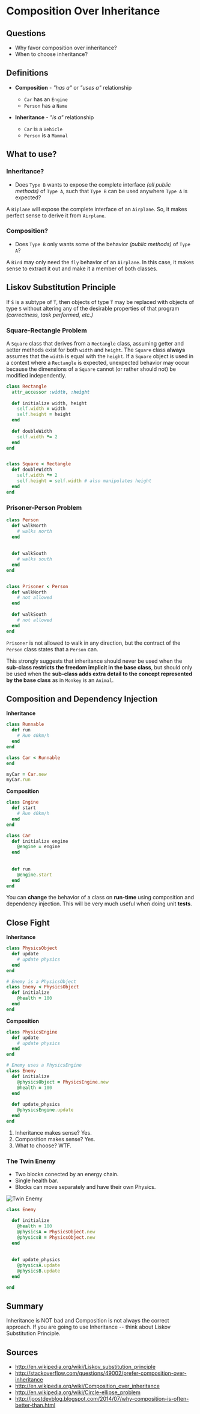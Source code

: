 # Composition Over Inheritance

## Questions

- Why favor composition over inheritance?
- When to choose inheritance?

## Definitions

- **Composition** - *"has a"* or *"uses a"* relationship
  - `Car` has an `Engine`
  - `Person` has a `Name`

- **Inheritance** - *"is a"* relationship
  - `Car` is a `Vehicle`
  - `Person` is a `Mammal`


## What to use?

### Inheritance?

- Does `Type B` wants to expose the complete interface *(all public methods)* of `Type A`, such that `Type B` can be used anywhere `Type A` is expected?

A `Biplane` will expose the complete interface of an `Airplane`. So, it makes perfect sense to derive it from `Airplane`.

### Composition?
- Does `Type B` only wants some of the behavior *(public methods)* of `Type A`?

A `Bird` may only need the `fly` behavior of an `Airplane`. In this case, it makes sense to extract it out and make it a member of both classes.


## Liskov Substitution Principle

  If `S` is a subtype of `T`, then objects of type `T` may be replaced with objects of type `S` without altering
  any of the desirable properties of that program *(correctness, task performed, etc.)*

### Square-Rectangle Problem

A `Square` class that derives from a `Rectangle` class, assuming getter and setter methods exist for both `width` and `height`. The `Square` class **always** assumes that the `width` is equal with the `height`. If a `Square` object is used in a context where a `Rectangle` is expected, unexpected behavior may occur because the dimensions of a `Square` cannot (or rather should not) be modified independently.

```ruby
class Rectangle
  attr_accessor :width, :height
  
  def initialize width, height
    self.width = width
    self.height = height
  end
  
  def doubleWidth
    self.width *= 2 
  end
end


class Square < Rectangle
  def doubleWidth
    self.width *= 2
    self.height = self.width # also manipulates height
  end
end

```


### Prisoner-Person Problem

```ruby
class Person
  def walkNorth
    # walks north
  end
  
  
  def walkSouth
    # walks south
  end
end


class Prisoner < Person
  def walkNorth
    # not allowed
  end
  
  def walkSouth
    # not allowed
  end
end
```

`Prisoner` is not allowed to walk in any direction, but the contract of the `Person` class states that a `Person` can.

This strongly suggests that inheritance should never be used when the **sub-class restricts the freedom implicit in the base class**, but should only be used when the **sub-class adds extra detail to the concept represented by the base class** as in `Monkey` is an `Animal`.

## Composition and Dependency Injection

**Inheritance**

```ruby
class Runnable 
  def run
    # Run 40km/h
  end
end

class Car < Runnable
end

myCar = Car.new
myCar.run
```

**Composition**

```ruby
class Engine
  def start
    # Run 40km/h
  end
end

class Car
  def initialize engine
    @engine = engine
  end
  
  
  def run
    @engine.start
  end
end
```

You can **change** the behavior of a class on **run-time** using composition and dependency injection.
This will be very much useful when doing unit **tests**.

## Close Fight

**Inheritance**
```ruby
class PhysicsObject
  def update
    # update physics
  end
end

# Enemy is a PhysicsObject
class Enemy < PhysicsObject
  def initialize
    @health = 100
  end
end
```

**Composition**
```ruby
class PhysicsEngine
  def update
    # update physics
  end
end

# Enemy uses a PhysicsEngine
class Enemy
  def initialize
    @physicsObject = PhysicsEngine.new
    @health = 100
  end
  
  def update_physics
    @physicsEngine.update
  end
end
```

1. Inheritance makes sense? Yes.
2. Composition makes sense? Yes.
3. What to choose? WTF.



### The Twin Enemy

- Two blocks conected by an energy chain.
- Single health bar.
- Blocks can move separately and have their own Physics.

![Twin Enemy](http://www.proun-game.com/Oogst3D/BLOG/Inheritance%20versus%20composition%20-%20Enemy.gif)


```ruby
class Enemy

  def initialize
    @health = 100
    @physicsA = PhysicsObject.new
    @physicsB = PhysicsObject.new
  end
  
  
  def update_physics
    @physicsA.update
    @physicsB.update
  end

end

```




## Summary

Inheritance is NOT bad and Composition is not always the correct approach.
If you are going to use Inheritance -- think about Liskov Substitution Principle.

## Sources
- http://en.wikipedia.org/wiki/Liskov_substitution_principle
- http://stackoverflow.com/questions/49002/prefer-composition-over-inheritance
- http://en.wikipedia.org/wiki/Composition_over_inheritance
- http://en.wikipedia.org/wiki/Circle-ellipse_problem
- http://joostdevblog.blogspot.com/2014/07/why-composition-is-often-better-than.html

